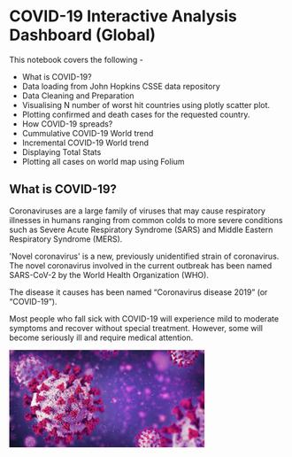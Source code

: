 # COVID-19 Interactive Analysis Dashboard (Global)

This notebook covers the following -

- What is COVID-19?
- Data loading from John Hopkins CSSE data repository
- Data Cleaning and Preparation
- Visualising N number of worst hit countries using plotly scatter plot.
- Plotting confirmed and death cases for the requested country.
- How COVID-19 spreads?
- Cummulative COVID-19 World trend
- Incremental COVID-19 World trend
- Displaying Total Stats
- Plotting all cases on world map using Folium 


## What is COVID-19?

Coronaviruses are a large family of viruses that may cause respiratory illnesses in humans ranging from common colds to more severe conditions such as Severe Acute Respiratory Syndrome (SARS) and Middle Eastern Respiratory Syndrome (MERS).

'Novel coronavirus' is a new, previously unidentified strain of coronavirus. The novel coronavirus involved in the current outbreak has been named SARS-CoV-2 by the World Health Organization (WHO).

The disease it causes has been named “Coronavirus disease 2019” (or “COVID-19”). 

Most people who fall sick with COVID-19 will experience mild to moderate symptoms and recover without special treatment. However, some will become seriously ill and require medical attention.


<img src="covid.jpg" width='70%'/>
